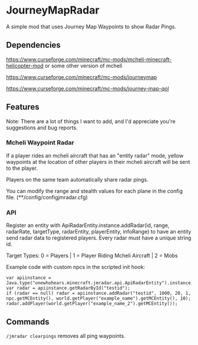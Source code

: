 # JourneyMapRadar
A simple mod that uses Journey Map Waypoints to show Radar Pings.
## Dependencies
https://www.curseforge.com/minecraft/mc-mods/mcheli-minecraft-helicopter-mod or some other version of mcheli

https://www.curseforge.com/minecraft/mc-mods/journeymap

https://www.curseforge.com/minecraft/mc-mods/journey-map-qol
## Features
Note: There are a lot of things I want to add, and I'd appreciate you're suggestions and bug reports. 
### Mcheli Waypoint Radar
If a player rides an mcheli aircraft that has an "entity radar" mode, yellow waypoints at the location of other players in their mcheli aircraft will be sent to the player. 

Players on the same team automatically share radar pings.

You can modify the range and stealth values for each plane in the config file. (**/config/configjmradar.cfg)
### API 
Register an entity with ApiRadarEntity.instance.addRadar(id, range, radarRate, targetType, radarEntity, playerEntity, infoRange) to have an entity send radar data to registered players. Every radar must have a unique string id. 

Target Types: 0 = Players | 1 = Player Riding Mcheli Aircraft | 2 = Mobs

Example code with custom npcs in the scripted init hook:
```
var apiinstance = Java.type("onewhohears.minecraft.jmradar.api.ApiRadarEntity").instance;
var radar = apiinstance.getRadarById("testid");
if (radar == null) radar = apiinstance.addRadar("testid", 1000, 20, 1, npc.getMCEntity(), world.getPlayer("example_name").getMCEntity(), 10);
radar.addPlayer(world.getPlayer("example_name_2").getMCEntity());
```
## Commands
`/jmradar clearpings` removes all ping waypoints.
